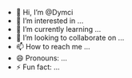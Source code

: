 - 👋 Hi, I’m @Dymci
- 👀 I’m interested in ...
- 🌱 I’m currently learning ...
- 💞️ I’m looking to collaborate on ...
- 📫 How to reach me ...
- 😄 Pronouns: ...
- ⚡ Fun fact: ...

<!---
Dymci/Dymci is a ✨ special ✨ repository because its `README.md` (this file) appears on your GitHub profile.
You can click the Preview link to take a look at your changes.
--->
